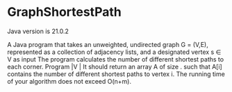 # GraphShortestPath
Java version is 21.0.2

A Java program that takes an unweighted, undirected graph G = (V,E), represented as a collection of adjacency lists, and a designated vertex s ∈ V as input
The program calculates the number of different shortest paths to each corner.
Program |V | It should return an array A of size . such that A[i] contains the number of different shortest paths to vertex i.
The running time of your algorithm does not exceed O(n+m).
